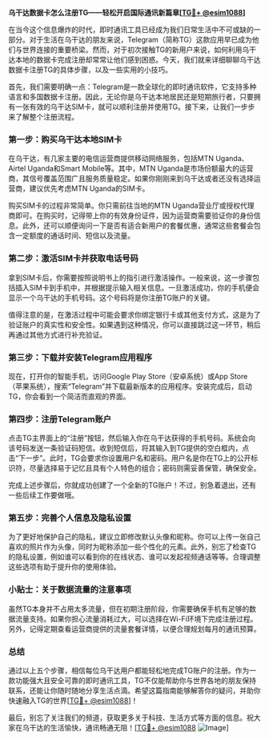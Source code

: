 **乌干达数据卡怎么注册TG——轻松开启国际通讯新篇章[[TG💪+ @esim1088](https://t.me/s/esim1088)]**

在当今这个信息爆炸的时代，即时通讯工具已经成为我们日常生活中不可或缺的一部分。对于生活在乌干达的朋友来说，Telegram（简称TG）这款应用早已成为他们与世界连接的重要桥梁。然而，对于初次接触TG的新用户来说，如何利用乌干达本地的数据卡完成注册却常常让他们感到困惑。今天，我们就来详细聊聊乌干达数据卡注册TG的具体步骤，以及一些实用的小技巧。

首先，我们需要明确一点：Telegram是一款全球化的即时通讯软件，它支持多种语言和多国数据卡注册。因此，无论你是乌干达本地居民还是短期旅行者，只要拥有一张有效的乌干达SIM卡，就可以顺利注册并使用TG。接下来，让我们一步步来了解整个注册流程。

### 第一步：购买乌干达本地SIM卡

在乌干达，有几家主要的电信运营商提供移动网络服务，包括MTN Uganda、Airtel Uganda和Smart Mobile等。其中，MTN Uganda是市场份额最大的运营商，其信号覆盖范围广且服务质量稳定。如果你刚刚来到乌干达或者还没有选择运营商，建议优先考虑MTN Uganda的SIM卡。

购买SIM卡的过程非常简单。你只需前往当地的MTN Uganda营业厅或授权代理商即可。在购买时，记得带上你的有效身份证件，因为运营商需要验证你的身份信息。此外，还可以顺便询问一下是否有适合新用户的套餐优惠，通常这些套餐会包含一定额度的通话时间、短信以及流量。

### 第二步：激活SIM卡并获取电话号码

拿到SIM卡后，你需要按照说明书上的指引进行激活操作。一般来说，这一步骤包括插入SIM卡到手机中，并根据提示输入相关信息。一旦激活成功，你的手机便会显示一个乌干达的手机号码。这个号码将是你注册TG账户的关键。

值得注意的是，在激活过程中可能会要求你绑定银行卡或其他支付方式，这是为了验证账户的真实性和安全性。如果遇到这种情况，你可以直接跳过这一环节，稍后再通过其他方式进行补充验证。

### 第三步：下载并安装Telegram应用程序

现在，打开你的智能手机，访问Google Play Store（安卓系统）或App Store（苹果系统），搜索“Telegram”并下载最新版本的应用程序。安装完成后，启动TG，你会看到一个简洁而直观的界面。

### 第四步：注册Telegram账户

点击TG主界面上的“注册”按钮，然后输入你在乌干达获得的手机号码。系统会向该号码发送一条验证码短信。收到短信后，将其输入到TG提供的空白框内，点击“下一步”。此时，TG会要求你设置用户名和密码。用户名是你在TG上的公开标识符，尽量选择易于记忆且具有个人特色的组合；密码则需妥善保管，确保安全。

完成上述步骤后，你就成功创建了一个全新的TG账户！不过，别急着退出，还有一些后续工作要做哦。

### 第五步：完善个人信息及隐私设置

为了更好地保护自己的隐私，建议立即修改默认头像和昵称。你可以上传一张自己喜欢的照片作为头像，同时为昵称添加一些个性化的元素。此外，别忘了检查TG的隐私设置，例如谁可以看到你的在线状态、谁可以发起视频通话等等。合理调整这些选项有助于提升你的使用体验。

### 小贴士：关于数据流量的注意事项

虽然TG本身并不占用太多流量，但在初期注册阶段，你需要确保手机有足够的数据流量支持。如果你担心流量消耗过大，可以选择在Wi-Fi环境下完成注册过程。另外，记得定期查看运营商提供的流量套餐详情，以便合理规划每月的通讯预算。

### 总结

通过以上五个步骤，相信每位乌干达用户都能轻松地完成TG账户的注册。作为一款功能强大且安全可靠的即时通讯工具，TG不仅能帮助你与世界各地的朋友保持联系，还能让你随时随地分享生活点滴。希望这篇指南能够解答你的疑问，并助你快速融入TG的世界[[TG💪+ @esim1088](https://t.me/s/esim1088)]！

最后，别忘了关注我们的频道，获取更多关于科技、生活方式等方面的信息。祝大家在乌干达的生活愉快，通讯畅通无阻！[[TG💪+ @esim1088](https://t.me/s/esim1088) ![Image](https://i.postimg.cc/4NQfJmqS/Snipaste-2025-05-13-00-14-12.png)]